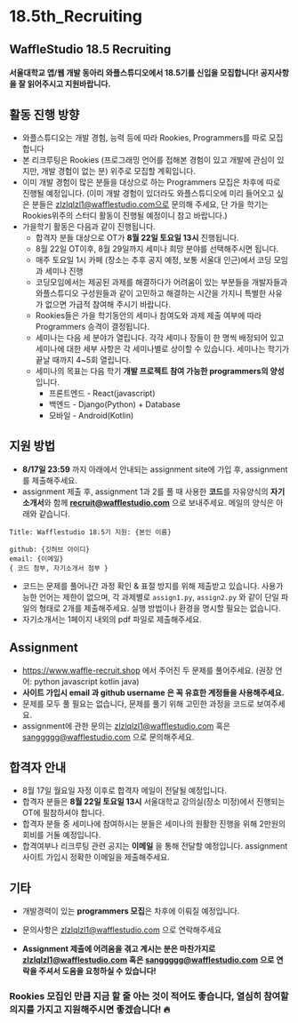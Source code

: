 # 18.5th_Recruiting

## WaffleStudio 18.5 Recruiting

#### 서울대학교 앱/웹 개발 동아리 와플스튜디오에서 18.5기를 신입을 모집합니다! 공지사항을 잘 읽어주시고 지원바랍니다.

## 활동 진행 방향
- 와플스튜디오는 개발 경험, 능력 등에 따라 Rookies, Programmers를 따로 모집합니다
- 본 리크루팅은 Rookies (프로그래밍 언어를 접해본 경험이 있고 개발에 관심이 있지만, 개발 경험이 없는 분) 위주로 모집할 계획입니다.
- 이미 개발 경험이 많은 분들을 대상으로 하는 Programmers 모집은 차후에 따로 진행될 예정입니다.
(이미 개발 경험이 있더라도 와플스튜디오에 미리 들어오고 싶은 분들은 zlzlqlzl1@wafflestudio.com으로 문의해 주세요, 단 가을 학기는 Rookies위주의 스터디 활동이 진행될 예정이니 참고 바랍니다.)
- 가을학기 활동은 다음과 같이 진행됩니다.
    * 합격자 분들 대상으로 OT가 **8월 22일 토요일 13시** 진행됩니다.
    * 8월 22일 OT이후, 8월 29일까지 세미나 희망 분야를 선택해주시면 됩니다.
    * 매주 토요일 1시 카페 (장소는 추후 공지 예정, 보통 서울대 인근)에서 코딩 모임과 세미나 진행
    * 코딩모임에서는 제공된 과제를 해결하다가 어려움이 있는 부분들을 개발자들과 와플스튜디오 구성원들과 같이 고민하고 해결하는 시간을 가지니 특별한 사유가 없으면 가급적 참여해 주시기 바랍니다.
    * Rookies들은 가을 학기동안의 세미나 참여도와 과제 제출 여부에 따라 Programmers 승격이 결정됩니다.
    * 세미나는 다음 세 분야가 열립니다. 각각 세미나 장들이 한 명씩 배정되어 있고 세미나에 대한 세부 사항은 각 세미나별로 상이할 수 있습니다. 세미나는 학기가 끝날 때까지 4~5회 열립니다.
    * 세미나의 목표는 다음 학기 **개발 프로젝트 참여 가능한 programmers의 양성**입니다.
        * 프론트엔드 - React(javascript)
        * 백엔드 - Django(Python) + Database
        * 모바일 - Android(Kotlin)

## 지원 방법
- **8/17일 23:59** 까지 아래에서 안내되는 assignment site에 가입 후, assignment를 제출해주세요.
- assignment 제출 후, assignment 1과 2를 풀 때 사용한 **코드**를 자유양식의 **자기소개서**와 함께 **recruit@wafflestudio.com** 으로 보내주세요. 메일의 양식은 아래와 같습니다.
```
Title: Wafflestudio 18.5기 지원: {본인 이름}

github: {깃허브 아이디}
email: {이메일}
{ 코드 첨부, 자기소개서 첨부 }
```
- 코드는 문제를 풀어나간 과정 확인 & 표절 방지를 위해 제출받고 있습니다. 사용가능한 언어는 제한이 없으며, 각 과제별로 `assign1.py`, `assign2.py` 와 같이 단일 파일의 형태로 2개를 제출해주세요. 실행 방법이나 환경을 명시할 필요는 없습니다.
- 자기소개서는 1페이지 내외의 pdf 파일로 제출해주세요.

## Assignment
- https://www.waffle-recruit.shop 에서 주어진 두 문제를 풀어주세요. (권장 언어: python javascript kotlin java)
- **사이트 가입시 email 과 github username 은 꼭 유효한 계정들을 사용해주세요.**
- 문제를 모두 풀 필요는 없습니다, 문제를 풀기 위해 고민한 과정을 코드로 보여주세요.
- assignment에 관한 문의는 zlzlqlzl1@wafflestudio.com 혹은 sanggggg@wafflestudio.com 으로 문의해주세요.

## 합격자 안내
- 8월 17일 월요일 자정 이후로 합격자 메일이 전달될 예정입니다.
- 합격자 분들은 **8월 22일 토요일 13시** 서울대학교 강의실(장소 미정)에서 진행되는 OT에 필참하셔야 합니다.
- 합격자 분들 중 세미나에 참여하시는 분들은 세미나의 원활한 진행을 위해 2만원의 회비를 거둘 예정입니다.
- 합격여부나 리크루팅 관련 공지는 **이메일** 을 통해 전달할 예정입니다. assignment 사이트 가입시 정확한 이메일을 제출해주세요.

## 기타
* 개발경력이 있는 **programmers 모집**은 차후에 이뤄질 예정입니다.
* 문의사항은 zlzlqlzl1@wafflestudio.com 으로 연락해주세요

* **Assignment 제출에 어려움을 겪고 계시는 분은 마찬가지로 zlzlqlzl1@wafflestudio.com 혹은 sanggggg@wafflestudio.com 으로 연락을 주셔서 도움을 요청하실 수 있습니다!**

### Rookies 모집인 만큼 지금 할 줄 아는 것이 적어도 좋습니다, 열심히 참여할 의지를 가지고 지원해주시면 좋겠습니다! :fire:

